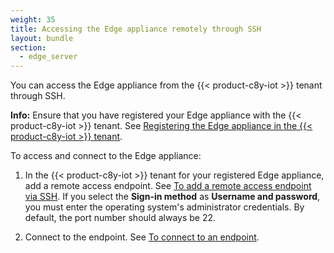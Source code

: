 ```yaml
---
weight: 35
title: Accessing the Edge appliance remotely through SSH
layout: bundle
section:
  - edge_server
---
```


You can access the Edge appliance from the {{< product-c8y-iot >}} tenant through SSH.

**Info:** Ensure that you have registered your Edge appliance with the {{< product-c8y-iot >}} tenant. See [Registering the Edge appliance in the {{< product-c8y-iot >}} tenant](/edge/edge-connectivity/#registering-the-edge-appliance-in-the-cumulocity-iot-tenant).

To access and connect to the Edge appliance:

1. In the {{< product-c8y-iot >}} tenant for your registered Edge appliance, add a remote access endpoint. See [To add a remote access endpoint via SSH](/cloud-remote-access/using-cloud-remote-access/#to-add-a-remote-access-endpoint-via-ssh). If you select the **Sign-in method** as **Username and password**, you must enter the operating system's administrator credentials. By default, the port number should always be 22.

2. Connect to the endpoint. See [To connect to an endpoint](/cloud-remote-access/using-cloud-remote-access/#to-connect-to-an-endpoint).
